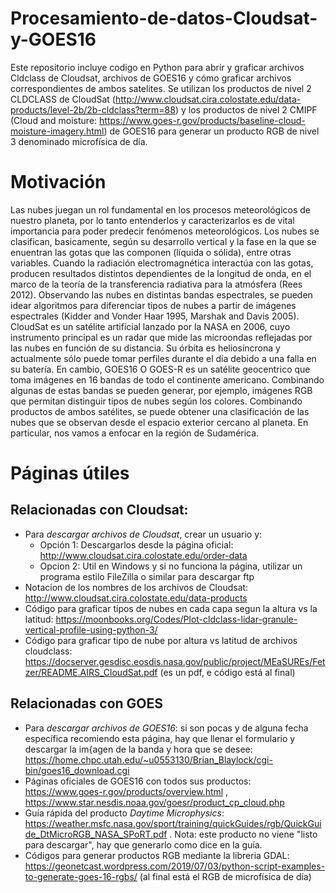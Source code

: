 # Procesamiento-de-datos-Cloudsat-y-GOES16
Este repositorio incluye codigo en Python para abrir y graficar archivos Cldclass de Cloudsat, archivos de GOES16 y cómo graficar archivos correspondientes de ambos satelites.
Se utilizan los productos de nivel 2 CLDCLASS de CloudSat (http://www.cloudsat.cira.colostate.edu/data-products/level-2b/2b-cldclass?term=88) y los productos de nivel 2 CMIPF (Cloud and moisture: https://www.goes-r.gov/products/baseline-cloud-moisture-imagery.html) de GOES16 para generar un producto RGB de nivel 3 denominado microfísica de día. 

# Motivación
Las nubes juegan un rol fundamental en los procesos meteorológicos de nuestro planeta, por lo tanto entenderlos y caracterizarlos es de vital importancia para poder predecir fenómenos meteorológicos. 
Los nubes se clasifican, basicamente, según su desarrollo vertical y la fase en la que se enuentran las gotas que las componen (líquida o sólida), entre otras variables.
Cuando la radiación electromagnética interactúa con las gotas, producen resultados distintos dependientes de la longitud de onda, en el marco de la teoría de la transferencia radiativa para la atmósfera (Rees 2012). Observando las nubes en distintas bandas espectrales, se pueden idear algoritmos para diferenciar tipos de nubes a partir de imágenes espectrales (Kidder and Vonder Haar 1995, Marshak and Davis 2005).
CloudSat es un satélite artificial lanzado por la NASA en 2006, cuyo instrumento principal es un radar que mide las microondas reflejadas por las nubes en función de su distancia. Su órbita es heliosíncrona y actualmente sólo puede tomar perfiles durante el día debido a una falla en su batería.
En cambio, GOES16 O GOES-R es un satélite geocentrico que toma imágenes en 16 bandas de todo el continente americano. Combinando algunas de estas bandas se pueden generar, por ejemplo, imágenes RGB que permitan distinguir tipos de nubes según los colores. 
Combinando productos de ambos satélites, se puede obtener una clasificación de las nubes que se observan desde el espacio exterior cercano al planeta. En particular, nos vamos a enfocar en la región de Sudamérica.


# Páginas útiles

## Relacionadas con Cloudsat:
* Para *descargar archivos de Cloudsat*, crear un usuario y:
  * Opción 1: Descargarlos desde la página oficial: http://www.cloudsat.cira.colostate.edu/order-data
  * Opcion 2: Util en Windows y si no funciona la página, utilizar un programa estilo FileZilla o similar para descargar ftp
* Notacion de los nombres de los archivos de Cloudsat: http://www.cloudsat.cira.colostate.edu/data-products
* Código para graficar tipos de nubes en cada capa segun la altura vs la latitud: https://moonbooks.org/Codes/Plot-cldclass-lidar-granule-vertical-profile-using-python-3/
* Código para  graficar tipo de nube por altura vs latitud de archivos cloudclass: https://docserver.gesdisc.eosdis.nasa.gov/public/project/MEaSUREs/Fetzer/README.AIRS_CloudSat.pdf (es un pdf, e código está al final)

## Relacionadas con GOES
* Para *descargar archivos de GOES16*: si son pocas y de alguna fecha específica recomiendo esta página, hay que llenar el formulario y descargar la im{agen de la banda y hora que se desee: https://home.chpc.utah.edu/~u0553130/Brian_Blaylock/cgi-bin/goes16_download.cgi
* Páginas oficiales de GOES16 con todos sus productos: https://www.goes-r.gov/products/overview.html , https://www.star.nesdis.noaa.gov/goesr/product_cp_cloud.php
* Guía rápida del producto *Daytime Microphysics*: https://weather.msfc.nasa.gov/sport/training/quickGuides/rgb/QuickGuide_DtMicroRGB_NASA_SPoRT.pdf . Nota: este producto no viene "listo para descargar", hay que generarlo como dice en la guía. 
* Códigos para generar productos RGB mediante la libreria GDAL: https://geonetcast.wordpress.com/2019/07/03/python-script-examples-to-generate-goes-16-rgbs/ (al final está el RGB de microfísica de día)


